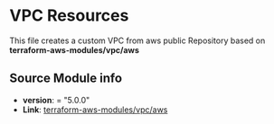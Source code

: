 # VPC Resources
This file creates a custom VPC from aws public Repository based on **terraform-aws-modules/vpc/aws**
## Source Module info
 - **version**: = "5.0.0"
 - **Link**:  [terraform-aws-modules/vpc/aws](https://github.com/terraform-aws-modules/terraform-aws-vpc)
